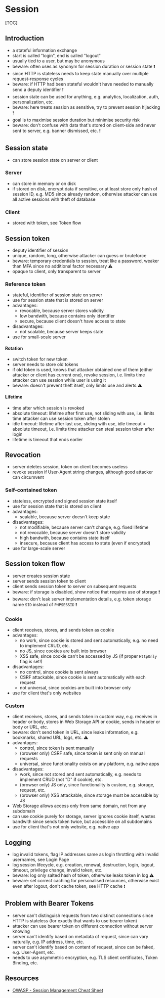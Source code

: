 # Session

[TOC]



## Introduction

- a stateful information exchange
- start is called "login", end is called "logout"
- usually tied to a user, but may be anonymous
- beware: often uses as synonym for session duration or session state ❗️
- since HTTP is stateless needs to keep state manually over multiple request-response cycles
- beware: if HTTP had been stateful wouldn't have needed to manually send a deputy identifier ❗️
- session state can be used for anything, e.g. analytics, localization, auth, personalization, etc.
- beware: here treats session as sensitive, try to prevent session hijacking ❗️
- goal is to maximise session duration but minimise security risk
- beware: don't confuse with data that's stored on client-side and never sent to server, e.g. banner dismissed, etc. ❗️



## Session state

- can store session state on server or client

### Server

- can store in memory or on disk
- if stored on disk, encrypt data if sensitive, or at least store only hash of session ID, e.g. MD5 since already random, otherwise attacker can use all active sessions with theft of database

### Client

- stored with token, see Token flow



## Session token

- deputy identifier of session
- unique, random, long, otherwise attacker can guess or bruteforce
- beware: temporary credentials to session, treat like a password, weaker than MFA since no additional factor necessary ⚠️
- opaque to client, only transparent to server

### Reference token

- stateful, identifier of session state on server
- use for session state that is stored on server
- advantages:
    - revocable, because server stores validity
    - low bandwith, because contains only identifier
    - secure, because client doesn't have access to state
- disadvantages:
    - not scalable, because server keeps state
- use for small-scale server

#### Rotation

- switch token for new token
- server needs to store old tokens
- if old token is used, knows that attacker obtained one of them (either attacker or client has current one), revoke session, i.e. limits time attacker can use session while user is using it
- beware: doesn't prevent theft itself, only limits use and alerts ⚠️

#### Lifetime

- time after which session is revoked
- absolute timeout: lifetime after first use, not sliding with use, i.e. limits time attacker can use session token after stolen
- idle timeout: lifetime after last use, sliding with use, idle timeout < absolute timeout, i.e. limits time attacker can steal session token after login
- lifetime is timeout that ends earlier

## Revocation

- server deletes session, token on client becomes useless
- revoke session if User-Agent string changes, although good attacker can circumvent

### Self-contained token

- stateless, encrypted and signed session state itself
- use for session state that is stored on client
- advantages:
    - scalable, because server doesn't keep state
- disadvantages:
    - not modifiable, because server can't change, e.g. fixed lifetime
    - not revocable, because server doesn't store validity
    - high bandwith, because contains state itself
    - insecure, because client has access to state (even if encrypted)
- use for large-scale server



## Session token flow

- server creates session state
- server sends session token to client
- client sends session token to server on subsequent requests
- beware: if storage is disabled, show notice that requires use of storage ❗️
- beware: don't leak server implementation details, e.g. token storage name `SID` instead of `PHPSESSID` ❗️

### Cookie

- client receives, stores, and sends token as cookie
- advantages:
    - no work, since cookie is stored and sent automatically, e.g. no need to implement CRUD, etc.
    - no JS, since cookies are built into browser
    - XSS safe, since cookie can't be accessed by JS (if proper `HttpOnly` flag is set!)
- disadvantages:
    - no control, since cookie is sent always
    - CSRF attackable, since cookie is sent automatically with each request
    - not universal, since cookies are built into browser only
- use for client that's only websites

### Custom

- client receives, stores, and sends token in custom way, e.g. receives in header or body, stores in Web Storage API or cookie, sends in header or body or URL, etc.
- beware: don't send token in URL, since leaks information, e.g. bookmarks, shared URL, logs, etc. ⚠️
- advantages:
    - control, since token is sent manually
    - (browser only) CSRF safe, since token is sent only on manual requests
    - universal, since functionality exists on any platform, e.g. native apps
- disadvantages:
    - work, since not stored and sent automatically, e.g. needs to implement CRUD (not "D" if cookie), etc.
    - (browser only) JS only, since functionality is custom, e.g. storage, request, etc.
    - (browser only) XSS attackable, since storage must be accessible by JS
- Web Storage allows access only from same domain, not from any subdomain
- can use cookie purely for storage, server ignores cookie itself, wastes bandwith since sends token twice, but accessible on all subdomains
- use for client that's not only website, e.g. native app



## Logging

- log invalid tokens, flag IP addresses same as login throttling with invalid usernames, see Login Page
- log session lifecycle, e.g. creation, renewal, destruction, login, logout, timeout, privilege change, invalid token, etc.
- beware: log only salted hash of token, otherwise leaks token in log ⚠️
- beware: set correct caching for personalised resources, otherwise exist even after logout, don't cache token, see HTTP cache ❗️



 ## Problem with Bearer Tokens
 <!-- todo: where does this belong? -> Definition of token itself. Where is it? Auth? But then circular references...? -->

- server can't distinguish requests from two distinct connections since HTTP is stateless (for exactly that wants to use bearer token)
- attacker can use bearer token on different connection without server knowing
- server can't identify based on metadata of request, since can vary naturally, e.g. IP address, time, etc.
- server can't identify based on content of request, since can be faked, e.g. User-Agent, etc.
- needs to use asymmetric encryption, e.g. TLS client certificates, Token Binding, etc.



## Resources

- [OWASP - Session Management Cheat Sheet](https://cheatsheetseries.owasp.org/cheatsheets/Session_Management_Cheat_Sheet.html)